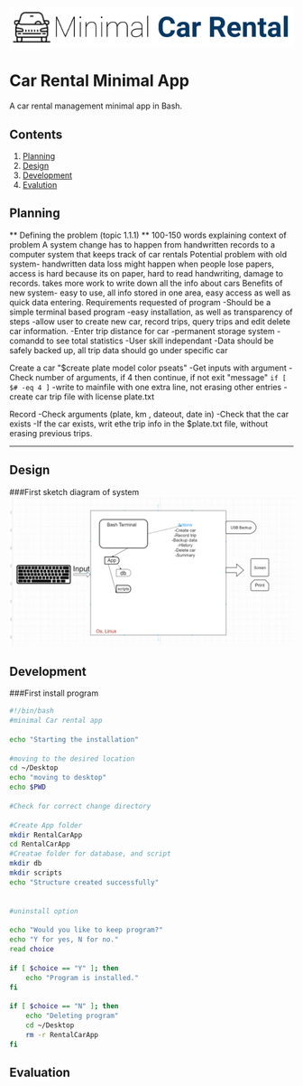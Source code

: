 ![CarRental](logo.png)

Car Rental Minimal App
===========================

A car rental management minimal app in Bash.

Contents
-----
  1. [Planning](#planning)
  1. [Design](#design)
  1. [Development](#development)
  1. [Evalution](#evaluation)

Planning
----------
** Defining the problem (topic 1.1.1) **
100-150 words explaining context of problem
A system change has to happen from handwritten records to a computer system that keeps track of car rentals
Potential problem with old system- handwritten
data loss might happen when people lose papers, access is hard because its on paper, hard to read handwriting, damage to records. takes more work to write down all the info about cars
Benefits of new system- easy to use, all info stored in one area, easy access as well as quick data entering.
Requirements requested of program
-Should be a simple terminal based program
-easy installation, as well as transparency of steps
-allow user to create new car, record trips, query trips and edit delete car information.
-Enter trip distance for car
-permanent storage system
-comandd to see total statistics
-User skill independant
-Data should be safely backed up, all trip data should go under specific car



Create a car
"$create plate model color pseats"
-Get inputs with argument
-Check number of arguments, if 4 then continue, if not exit "message"
`if [ $# -eq 4 ]`
-write to mainfile with one extra line, not erasing other entries
-create car trip file with license plate.txt

Record
-Check arguments (plate, km , dateout, date in)
-Check that the car exists
-If the car exists, writ ethe trip info in the $plate.txt file, without erasing previous trips.

-------------


Design
---------
###First sketch diagram of system
![FirstDiagram](Diagram.png)


Development
--------
###First install program
```sh
#!/bin/bash
#minimal Car rental app

echo "Starting the installation"

#moving to the desired location
cd ~/Desktop
echo "moving to desktop"
echo $PWD

#Check for correct change directory

#Create App folder
mkdir RentalCarApp
cd RentalCarApp
#Creatae folder for database, and script
mkdir db
mkdir scripts
echo "Structure created successfully"


#uninstall option

echo "Would you like to keep program?"
echo "Y for yes, N for no."
read choice

if [ $choice == "Y" ]; then
	echo "Program is installed."
fi

if [ $choice == "N" ]; then
	echo "Deleting program"
	cd ~/Desktop
	rm -r RentalCarApp
fi
```

Evaluation
-----------



